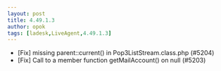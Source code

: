 ```yaml
---
layout: post
title: 4.49.1.3
author: opok
tags: [ladesk,LiveAgent,4.49.1.3]
---
```

 
- [Fix] missing parent::current() in Pop3ListStream.class.php (#5204)
- [Fix] Call to a member function getMailAccount() on null (#5203)

